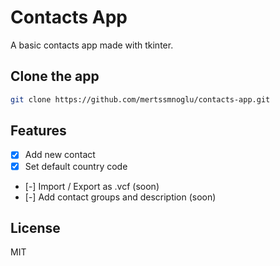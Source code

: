 # Contacts App

A basic contacts app made with tkinter.

## Clone the app

```bash
git clone https://github.com/mertssmnoglu/contacts-app.git
```

## Features

- [x] Add new contact
- [x] Set default country code
- [-] Import / Export as .vcf (soon)
- [-] Add contact groups and description (soon)

## License

MIT